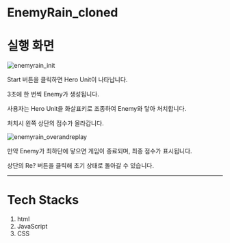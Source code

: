 # EnemyRain_cloned

# 실행 화면

![enemyrain_init](https://user-images.githubusercontent.com/23470125/144395042-24458fbb-3a28-42b9-8a93-2ee57f64f627.gif)

Start 버튼을 클릭하면 Hero Unit이 나타납니다.

3초에 한 번씩 Enemy가 생성됩니다.

사용자는 Hero Unit을 화살표키로 조종하여 Enemy와 닿아 처치합니다.

처치시 왼쪽 상단의 점수가 올라갑니다.

![enemyrain_overandreplay](https://user-images.githubusercontent.com/23470125/144396546-8d4c7dd0-726f-45f2-ad7c-20b79e6eca54.gif)


만약 Enemy가 최하단에 닿으면 게임이 종료되며, 최종 점수가 표시됩니다.

상단의 Re? 버튼을 클릭해 초기 상태로 돌아갈 수 있습니다.

---

# Tech Stacks

1. html
2. JavaScript
3. CSS
